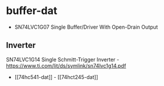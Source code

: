 
# buffer-dat 


- SN74LVC1G07 Single Buffer/Driver With Open-Drain Output

## Inverter 

SN74LVC1G14 Single Schmitt-Trigger Inverter - https://www.ti.com/lit/ds/symlink/sn74lvc1g14.pdf

- [[74hc541-dat]] - [[74hct245-dat]]